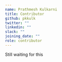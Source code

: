 ```yaml
---
name: Prathmesh Kulkarni
title: Contributor
github: pkkulk
twitter: ""
linkedin: ""
slack: ""
joining_date: ""
role: contributor
---
```


Still waiting for this
